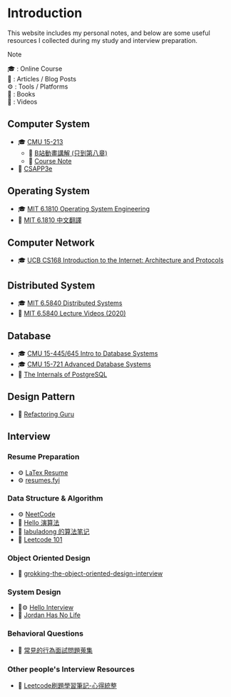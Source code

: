 # Introduction

This website includes my personal notes, and below are some useful resources I collected during my study and interview preparation.

> [!NOTE]
> 🎓 : Online Course  
> 📝 : Articles / Blog Posts  
> ⚙️ : Tools / Platforms  
> 📖 : Books  
> 🎥 : Videos  

## Computer System

- 🎓 [CMU 15-213](https://www.cs.cmu.edu/~213/)
  - 🎥 [B站動畫講解 (只到第八章)](https://www.bilibili.com/video/BV1cD4y1D7uR/?vd_source=0b8d45cc2260b9a7a9d948d819ac16f3)
  - 📝 [Course Note](https://github.com/zhuozhiyongde/Introduction-to-Computer-System-2023Fall-PKU/tree/main?tab=readme-ov-file)
- 📖 [CSAPP3e](https://csapp.cs.cmu.edu/)

## Operating System

- 🎓 [MIT 6.1810 Operating System Engineering](https://pdos.csail.mit.edu/6.828/2025/index.html)
- 📝 [MIT 6.1810 中文翻譯](https://mit-public-courses-cn-translatio.gitbook.io/mit6-s081)

## Computer Network

- 🎓 [UCB CS168 Introduction to the Internet: Architecture and Protocols](https://su25.cs168.io/)

## Distributed System

- 🎓 [MIT 6.5840 Distributed Systems](https://pdos.csail.mit.edu/6.824)
- 🎥 [MIT 6.5840 Lecture Videos (2020)](https://www.youtube.com/watch?v=cQP8WApzIQQ&list=PLrw6a1wE39_tb2fErI4-WkMbsvGQk9_UB)

## Database

- 🎓 [CMU 15-445/645 Intro to Database Systems](https://15445.courses.cs.cmu.edu/)
- 🎓 [CMU 15-721 Advanced Database Systems](https://15721.courses.cs.cmu.edu/)
- 📝 [The Internals of PostgreSQL](https://www.interdb.jp/pg/index.html)

## Design Pattern

- 📝 [Refactoring Guru](https://refactoring.guru/design-patterns)

## Interview

### Resume Preparation

- ⚙️ [LaTex Resume](https://www.overleaf.com/latex/templates/software-engineer-resume/gqxmqsvsbdjf)
- ⚙️ [resumes.fyi](https://resumes.fyi/explore)

### Data Structure & Algorithm

- ⚙️ [NeetCode](https://neetcode.io/)
- 📝 [Hello 演算法](https://www.hello-algo.com/zh-hant/chapter_hello_algo/)
- 📝 [labuladong 的算法笔记](https://labuladong.online/algo/)
- 📝 [Leetcode 101](https://noworneverev.github.io/leetcode_101/)

### Object Oriented Design

- 📝 [grokking-the-object-oriented-design-interview](https://github.com/tssovi/grokking-the-object-oriented-design-interview/tree/master)

### System Design

- 📝⚙️ [Hello Interview](https://www.hellointerview.com/)
- 🎥 [Jordan Has No Life](https://www.youtube.com/@jordanhasnolife5163)

### Behavioral Questions

- 📝 [常見的行為面試問題蒐集](https://hackmd.io/@6PPVul2mS7OX2GuGXlUCDA/behavior_questions)

### Other people's Interview Resources

- 📝 [Leetcode刷題學習筆記-心得統整](https://hackmd.io/@meyr543/r1skFcvgY)
